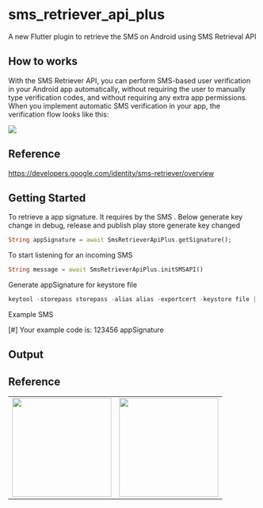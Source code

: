 # sms_retriever_api_plus

A new Flutter plugin to retrieve the SMS on Android using SMS Retrieval API

## How to works 

With the SMS Retriever API, you can perform SMS-based user verification in your Android app automatically, without requiring the user to manually type verification codes, and without requiring any extra app permissions. When you implement automatic SMS verification in your app, the verification flow looks like this:

![](https://github.com/PanneerDev/sms_retrieve_api_plus/blob/master/img/sms_verification.png)

## Reference

https://developers.google.com/identity/sms-retriever/overview

## Getting Started

To retrieve a app signature. It requires by the SMS . 
Below generate key change in debug, release and publish play store generate key changed
```dart
String appSignature = await SmsRetrieverApiPlus.getSignature();
```

To start listening for an incoming SMS
```dart
String message = await SmsRetrieverApiPlus.initSMSAPI()
```

Generate appSignature for keystore file
````dart in html
keytool -storepass storepass -alias alias -exportcert -keystore file | xxd -p | tr -d "[:space:]" | xxd -r -p | base64 | cut -c1-11

````

Example SMS

[#] Your example code is:
123456
appSignature

## Output


## Reference

<table>
  <tr>
    <td><img src="https://github.com/PanneerDev/sms_retrieve_api_plus/blob/master/img/1.png" width="200"></td>
    <td><img src="https://github.com/PanneerDev/sms_retrieve_api_plus/blob/master/img/2.png"  width="200"></td>
  </tr>
</table>
<!-- 
![](https://github.com/PanneerDev/sms_retrieve_api_plus/blob/master/img/1.png)
![](https://github.com/PanneerDev/sms_retrieve_api_plus/blob/master/img/2.png) -->
